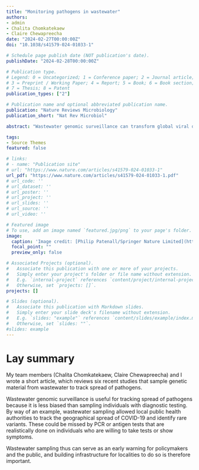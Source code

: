 ```yaml
---
title: "Monitoring pathogens in wastewater"
authors:
- admin
- Chalita Chomkatekaew
- Claire Chewapreecha
date: "2024-02-27T00:00:00Z"
doi: "10.1038/s41579-024-01033-1"

# Schedule page publish date (NOT publication's date).
publishDate: "2024-02-28T00:00:00Z"

# Publication type.
# Legend: 0 = Uncategorized; 1 = Conference paper; 2 = Journal article;
# 3 = Preprint / Working Paper; 4 = Report; 5 = Book; 6 = Book section;
# 7 = Thesis; 8 = Patent
publication_types: ["2"]

# Publication name and optional abbreviated publication name.
publication: "Nature Reviews Microbiology"
publication_short: "Nat Rev Microbiol"

abstract: "Wastewater genomic surveillance can transform global viral disease monitoring. This Genome Watch article explores the techniques, analytical pipelines and implications for public health."

tags:
- Source Themes
featured: false

# links:
# - name: "Publication site"
# url: "https://www.nature.com/articles/s41579-024-01033-1"
url_pdf: "https://www.nature.com/articles/s41579-024-01033-1.pdf"
# url_code: ''
# url_dataset: ''
# url_poster: ''
# url_project: ''
# url_slides: ''
# url_source: ''
# url_video: ''

# Featured image
# To use, add an image named `featured.jpg/png` to your page's folder. 
image:
  caption: 'Image credit: [Philip Patenall/Springer Nature Limited](https://www.nature.com/articles/s41579-024-01033-1)'
  focal_point: ""
  preview_only: false

# Associated Projects (optional).
#   Associate this publication with one or more of your projects.
#   Simply enter your project's folder or file name without extension.
#   E.g. `internal-project` references `content/project/internal-project/index.md`.
#   Otherwise, set `projects: []`.
projects: []

# Slides (optional).
#   Associate this publication with Markdown slides.
#   Simply enter your slide deck's filename without extension.
#   E.g. `slides: "example"` references `content/slides/example/index.md`.
#   Otherwise, set `slides: ""`.
#slides: example
---
```


# Lay summary
My team members (Chalita Chomkatekaew, Claire Chewapreecha) and I wrote a short article, which reviews six recent studies that sample genetic material from wastewater to track spread of pathogens.

Wastewater genomic surveillance is useful for tracking spread of pathogens because it is less biased than sampling individuals with diagnostic testing. By way of an example, wastewater sampling allowed local public health authorities to track the geographical spread of COVID-19 and identify rare variants. These could be missed by PCR or antigen tests that are realistically done on individuals who are willing to take tests or show symptoms.

Wastewater sampling thus can serve as an early warning for policymakers and the public, and building infrastructure for localities to do so is therefore important. 

